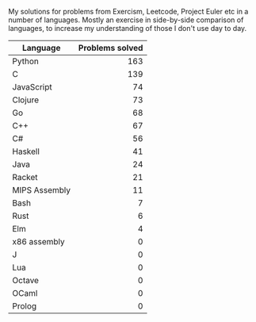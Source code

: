 
My solutions for problems from Exercism, Leetcode, Project Euler etc in a
number of languages. Mostly an exercise in side-by-side comparison of languages,
to increase my understanding of those I don't use day to day.

| Language | Problems solved |
| --- | --: |
| Python | 163 |
| C | 139 |
| JavaScript | 74 |
| Clojure | 73 |
| Go | 68 |
| C++ | 67 |
| C# | 56 |
| Haskell | 41 |
| Java | 24 |
| Racket | 21 |
| MIPS Assembly | 11 |
| Bash | 7 |
| Rust | 6 |
| Elm | 4 |
| x86 assembly | 0 |
| J | 0 |
| Lua | 0 |
| Octave | 0 |
| OCaml | 0 |
| Prolog | 0 |


